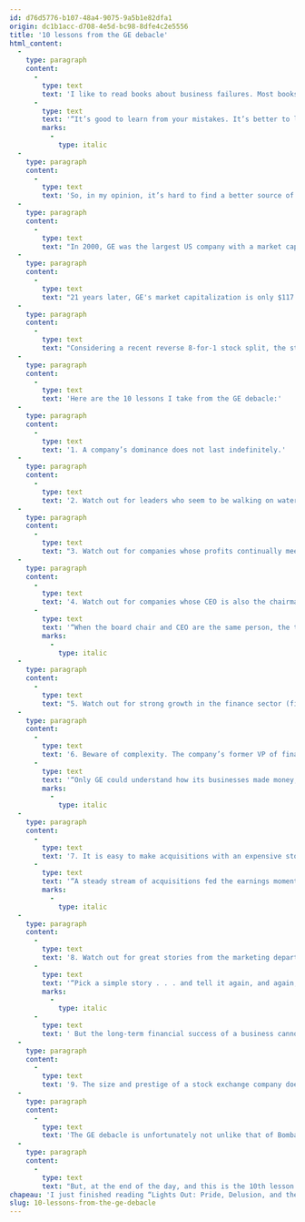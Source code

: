 ```yaml
---
id: d76d5776-b107-48a4-9075-9a5b1e82dfa1
origin: dc1b1acc-d708-4e5d-bc98-8dfe4c2e5556
title: '10 lessons from the GE debacle'
html_content:
  -
    type: paragraph
    content:
      -
        type: text
        text: 'I like to read books about business failures. Most books praise successful companies, but it seems to me that you can learn a lot more by reading what went wrong and the mistakes leaders made. As Charlie Munger has said often, '
      -
        type: text
        text: '“It’s good to learn from your mistakes. It’s better to learn from other people’s mistakes.”'
        marks:
          -
            type: italic
  -
    type: paragraph
    content:
      -
        type: text
        text: 'So, in my opinion, it’s hard to find a better source of learning than General Electric over the past two decades! Remember, at the turn of the 21st century, GE was arguably the most admired company on the planet. Its president from 1981 to 2001, Jack Welch, was universally recognized as one of the best business leaders. For decades, many university graduates sought to carve out a niche for themselves at GE, which was recognized as a breeding ground for talented managers in high demand among other companies.'
  -
    type: paragraph
    content:
      -
        type: text
        text: "In 2000, GE was the largest US company with a market capitalization of nearly US$600 billion. Founded in 1892 in Schenectady, New York, in 2000 GE was present in many industries that affected most facets of the economy of developed countries around the world: turbines, household appliances, light bulbs, aircraft engines, locomotives, medical devices, not to mention GE Capital, a bank-like division that financed the company's customers as well as many other borrowers. The company’s stock had been part of the select club of 30 companies that make up the Dow Jones Industrial Average since 1907."
  -
    type: paragraph
    content:
      -
        type: text
        text: "21 years later, GE's market capitalization is only $117 billion. Over the past many years, GE has sold many businesses, including its home appliance division, light bulb manufacturing business, oil and gas production equipment, and most of GE Capital’s businesses. There are only three main sectors of activity left today: Power, which produces mainly gas turbines and wind turbines; Aviation, which produces engines for major aircraft manufacturers; and Health, a manufacturer of medical devices, as well as various financing and insurance businesses. In the past few days, GE management has announced that it will distribute its health division in early 2023 and energy division in 2024 to shareholders."
  -
    type: paragraph
    content:
      -
        type: text
        text: "Considering a recent reverse 8-for-1 stock split, the stock's price fell from over $400 a share in November 2000, 20 years ago, to its recent price of just over $100 a share. Sure, dividends have been generous over the period, but the company is now paying only US$0.32 per share in annual dividends compared to over $9.50 per share before the 2009 financial crisis."
  -
    type: paragraph
    content:
      -
        type: text
        text: 'Here are the 10 lessons I take from the GE debacle:'
  -
    type: paragraph
    content:
      -
        type: text
        text: '1. A company’s dominance does not last indefinitely.'
  -
    type: paragraph
    content:
      -
        type: text
        text: '2. Watch out for leaders who seem to be walking on water.'
  -
    type: paragraph
    content:
      -
        type: text
        text: "3. Watch out for companies whose profits continually meet analysts' expectations. Better to monitor free cash flow to avoid companies doing “accounting gymnastics”."
  -
    type: paragraph
    content:
      -
        type: text
        text: '4. Watch out for companies whose CEO is also the chairman of the board. As the authors wrote, '
      -
        type: text
        text: '“When the board chair and CEO are the same person, the top executive is essentially his own boss.”'
        marks:
          -
            type: italic
  -
    type: paragraph
    content:
      -
        type: text
        text: "5. Watch out for strong growth in the finance sector (financing and insurance). At its peak, GE Capital provided more than half of GE's profits."
  -
    type: paragraph
    content:
      -
        type: text
        text: '6. Beware of complexity. The company’s former VP of finance during Welch’s reign, Dennis Dammerman, said '
      -
        type: text
        text: '“Only GE could understand how its businesses made money, and investors should simply be happy with the results.”'
        marks:
          -
            type: italic
  -
    type: paragraph
    content:
      -
        type: text
        text: '7. It is easy to make acquisitions with an expensive stock. '
      -
        type: text
        text: '“A steady stream of acquisitions fed the earnings momentum. GE could use its unusually high price-to-earnings ratio for an industrial company as high-value currency to pay for deals. By acquiring companies with a lower price-to-earnings ratio, GE was getting an automatic earnings boost.”'
        marks:
          -
            type: italic
  -
    type: paragraph
    content:
      -
        type: text
        text: '8. Watch out for great stories from the marketing department. As Elizabeth Comstock, named VP marketing in 2003 said, '
      -
        type: text
        text: '“Pick a simple story . . . and tell it again, and again, and again.”'
        marks:
          -
            type: italic
      -
        type: text
        text: ' But the long-term financial success of a business cannot only be built on a great story.'
  -
    type: paragraph
    content:
      -
        type: text
        text: '9. The size and prestige of a stock exchange company does not mean that its stock is risk-free.'
  -
    type: paragraph
    content:
      -
        type: text
        text: 'The GE debacle is unfortunately not unlike that of Bombardier, which reached its peak around the same time as GE (2001). Like GE, Bombardier had relied heavily on its financial division (Bombardier Capital). Like GE, Bombardier used to publish earnings per share consistently slightly better than analysts expected quarter after quarter and throughout the 1990s. Like GE, I believe Bombardier executives had acquired the certainty that they could succeed in almost any field and successfully rub shoulders with the biggest players in their industry.'
  -
    type: paragraph
    content:
      -
        type: text
        text: "But, at the end of the day, and this is the 10th lesson on my list, GE's biggest mistake was the arrogance and sense of invincibility that emanated from its leaders."
chapeau: 'I just finished reading “Lights Out: Pride, Delusion, and the Fall of General Electric” by Thomas Gryta and Ted Mann, which tells the story of General Electric over the past 30 years or so, and more specifically its dramatic fall over the past 20 years.'
slug: 10-lessons-from-the-ge-debacle
---
```

